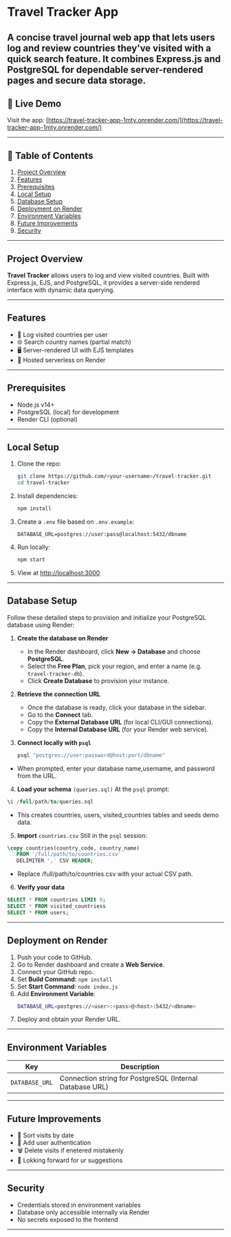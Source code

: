# Travel Tracker App

A concise travel journal web app that lets users log and review countries they've visited with a quick search feature. It combines Express.js and PostgreSQL for dependable server-rendered pages and secure data storage.
---

## 🚀 Live Demo

Visit the app: [https://travel-tracker-app-1mty.onrender.com/](https://travel-tracker-app-1mty.onrender.com/)

---

## 📖 Table of Contents

1. [Project Overview](#project-overview)
2. [Features](#features)
3. [Prerequisites](#prerequisites)
4. [Local Setup](#local-setup)
5. [Database Setup](#database-setup)
6. [Deployment on Render](#deployment-on-render)
7. [Environment Variables](#environment-variables)
8. [Future Improvements](#future-improvements)
9. [Security](#security)

---

## Project Overview

**Travel Tracker** allows users to log and view visited countries. Built with Express.js, EJS, and PostgreSQL, it provides a server-side rendered interface with dynamic data querying.

---

## Features

- 📝 Log visited countries per user
- 🌐 Search country names (partial match)
- 🖥️ Server-rendered UI with EJS templates
- 🚀 Hosted serverless on Render

---

## Prerequisites

- Node.js v14+
- PostgreSQL (local) for development
- Render CLI (optional)

---

## Local Setup

1. Clone the repo:
   ```bash
   git clone https://github.com/<your-username>/travel-tracker.git
   cd travel-tracker
   ```
2. Install dependencies:
   ```bash
   npm install
   ```
3. Create a `.env` file based on `.env.example`:
   ```env
   DATABASE_URL=postgres://user:pass@localhost:5432/dbname
   ```
4. Run locally:
   ```bash
   npm start
   ```
5. View at [http://localhost:3000](http://localhost:3000)

---

## Database Setup

Follow these detailed steps to provision and initialize your PostgreSQL database using Render:

1. **Create the database on Render**  
   - In the Render dashboard, click **New → Database** and choose **PostgreSQL**.  
   - Select the **Free Plan**, pick your region, and enter a name (e.g. `travel-tracker-db`).  
   - Click **Create Database** to provision your instance.

2. **Retrieve the connection URL**  
   - Once the database is ready, click your database in the sidebar.  
   - Go to the **Connect** tab.  
   - Copy the **External Database URL** (for local CLI/GUI connections).  
   - Copy the **Internal Database URL** (for your Render web service).

3. **Connect locally with `psql`**  
   ```bash
   psql "postgres://user:password@host:port/dbname"

- When prompted, enter your database name,username, and password from the URL.

4. **Load your schema** `(queries.sql)`
At the `psql` prompt:

```sql
\i /full/path/to/queries.sql
```
- This creates countries, users, visited_countries tables and seeds demo data.

5. **Import** `countries.csv`
Still in the `psql` session:

```sql
\copy countries(country_code, country_name)
   FROM '/full/path/to/countries.csv'
   DELIMITER ',' CSV HEADER;
```
- Replace /full/path/to/countries.csv with your actual CSV path.

6. **Verify your data**

```sql
SELECT * FROM countries LIMIt 9;
SELECT * FROM visited_countriess
SELECT * FROM users;
```
---

## Deployment on Render

1. Push your code to GitHub.
2. Go to Render dashboard and create a **Web Service**.
3. Connect your GitHub repo.
4. Set **Build Command**: `npm install`
5. Set **Start Command**: `node index.js`
6. Add **Environment Variable**:
   ```bash
   DATABASE_URL=postgres://<user>:<pass>@<host>:5432/<dbname>
   ```
7. Deploy and obtain your Render URL.

---

## Environment Variables

| Key            | Description                         |
|----------------|-------------------------------------|
| `DATABASE_URL` | Connection string for PostgreSQL  (Internal Database URL)  |

---

## Future Improvements

- 🌟 Sort visits by date
- 🔐 Add user authentication
- 🗑️ Delete visits if enetered mistakenly
- 🤗 Lokking forward for ur suggestions

---

## Security

- Credentials stored in environment variables
- Database only accessible internally via Render
- No secrets exposed to the frontend

---

